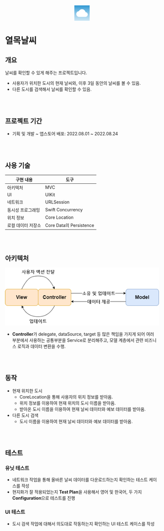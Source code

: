 <p align="center">
 <img src="/Document/AppIconImage/YeolmokWeatherIcon.png" width=10%>
</p>

# 열목날씨

## 개요
날씨를 확인할 수 있게 해주는 프로젝트입니다. 
- 사용자가 위치한 도시의 현재 날씨와, 이후 3일 동안의 날씨를 볼 수 있음.
- 다른 도시를 검색해서 날씨를 확인할 수 있음.


<br></br>
## 프로젝트 기간
- 기획 및 개발 ~ 앱스토어 배포: 2022.08.01 ~ 2022.08.24


<br></br>
## 사용 기술
|구현 내용|도구|
|---|---|
|아키텍처|MVC|
|UI|UIKit|
|네트워크|URLSession|
|동시성 프로그래밍|Swift Concurrency|
|위치 정보|Core Location|
|로컬 데이터 저장소| Core Data의 Persistence|


<br></br>
## 아키텍처
<p align="center">
 <img src="/Document/Images/mvc.png">
</p>

- **Controller**가 delegate, dataSource, target 등 많은 책임을 가지게 되어 여러 부분에서 사용하는 공통부분을 Service로 분리해주고, 모델 계층에서 관련 비즈니스 로직과 데이터 변환을 수행.


<br></br>
## 동작
* 현재 위치한 도시
  - CoreLocation을 통해 사용자의 위치 정보를 받아옴.
  - 위치 정보를 이용하여 현재 위치의 도시 이름을 받아옴.
  - 받아온 도시 이름을 이용하여 현재 날씨 데이터와 예보 데이터를 받아옴.
* 다른 도시 검색 
  - 도시 이름을 이용하여 현재 날씨 데이터와 예보 데이터를 받아옴.


<br></br>

## 테스트

### 유닛 테스트
- 네트워크 작업을 통해 올바른 날씨 데이터를 다운로드하는지 확인하는 테스트 케이스를 작성
- 현지화가 잘 적용되었는지 **Test Plan**을 사용해서 영어 및 한국어, 두 가지 **Configuration**으로 테스트를 진행

### UI 테스트
- 도시 검색 작업에 대해서 의도대로 작동하는지 확인하는 UI 테스트 케이스를 작성


<br></br>

